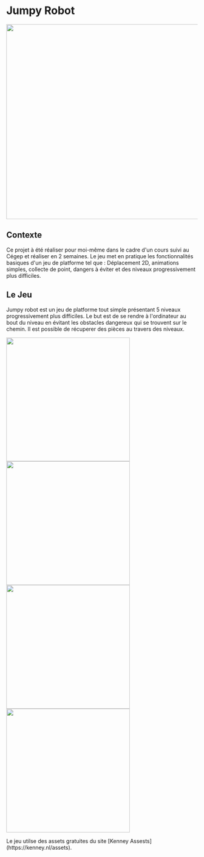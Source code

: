 # Jumpy Robot

<img src="https://user-images.githubusercontent.com/72167870/192329030-abe9c8d4-229b-4c52-8607-20f192e0208b.png" width="512"/>

## Contexte
Ce projet à été réaliser pour moi-même dans le cadre d'un cours suivi au Cégep et réaliser en 2 semaines. Le jeu met en pratique les fonctionnalités basiques d'un jeu de platforme tel que : Déplacement 2D, animations simples, collecte de point, dangers à éviter et des niveaux progressivement plus difficiles.

## Le Jeu
Jumpy robot est un jeu de platforme tout simple présentant 5 niveaux progressivement plus difficiles. Le but est de se rendre à l'ordinateur au bout du niveau en évitant les obstacles dangereux qui se trouvent sur le chemin. Il est possible de récuperer des pièces au travers des niveaux.
<p float="left">
  <img src="https://user-images.githubusercontent.com/72167870/192331197-1bcc0c03-9798-48aa-8e6d-744bc34994a0.png" width="325"/>
  <img src="https://user-images.githubusercontent.com/72167870/192330079-e710056e-ba6c-40ad-a983-5aac4102aee4.png" width="325"/>
  <img src="https://user-images.githubusercontent.com/72167870/192330481-f8ee30a7-5ef2-4932-ad59-a7a1a21c493a.png" width="325"/>
  <img src="https://user-images.githubusercontent.com/72167870/192330352-225f003a-59dc-4006-b0b9-914feefd5210.png" width="325"/>
</p>
Le jeu utilse des assets gratuites du site [Kenney Assests](https://kenney.nl/assets).
